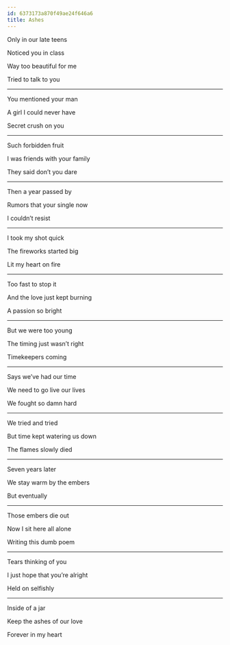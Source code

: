 ```yaml
---
id: 6373173a870f49ae24f646a6
title: Ashes
---
```



Only in our late teens

Noticed you in class 

Way too beautiful for me 

Tried to talk to you 



---

You mentioned your man 

A girl I could never have 

Secret crush on you 



---

Such forbidden fruit 

I was friends with your family 

They said don’t you dare 



---

Then a year passed by 

Rumors that your single now 

I couldn’t resist 



---

I took my shot quick 

The fireworks started big

Lit my heart on fire 



---

Too fast to stop it 

And the love just kept burning

A passion so bright 



---

But we were too young 

The timing just wasn’t right 

Timekeepers coming 



---

Says we’ve had our time 

We need to go live our lives 

We fought so damn hard 



---

We tried and tried 

But time kept watering us down 

The flames slowly died



---

Seven years later 

We stay warm by the embers 

But eventually 



---

Those embers die out 

Now I sit here all alone 

Writing this dumb poem 



---

Tears thinking of you 

I just hope that you’re alright 

Held on selfishly 



---

Inside of a jar

Keep the ashes of our love 

Forever in my heart 
